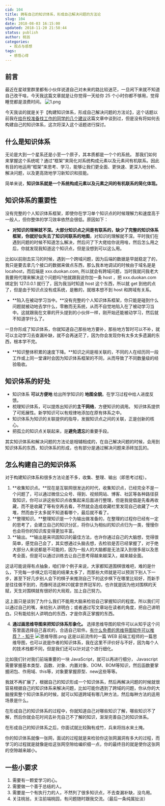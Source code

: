 ```yaml
---
cid: 104
title: 拥有自己的知识体系，形成自己解决问题的方法论
slug: 104
date: 2018-08-03 16:15:00
updated: 2018-11-20 21:58:44
status: publish
author: 桃翁
categories: 
  - 观点与感想
tags: 
  - 感悟心得
---
```



## 前言
最近在星球里群里都有小伙伴说道自己对未来的路比较迷茫，一旦闲下来就不知道自己改干啥，今天我这篇文章就是让你觉得一天给你 25 个小时你都不够用，觉得睡觉都是浪费时间。
![1.png](http://www.taoweng.site/usr/uploads/2018/08-2183640187.png)

今天我谈的就是关于【构建知识体系，形成自己解决问题的方法论】，这个话题以前我在[给在校准备找工作的同学的几个建议](https://mp.weixin.qq.com/s/wkHJ5pvrz01Lb9Nm_i-37Q)这篇文章中谈到过，但是没有将如何去构建自己的知识体系，这次将深入这个话题进行探讨。

## 什么是知识体系
无论是大到一个星系还是小至一个原子，其本质都是一个个的系统。
那我们如何来掌握这个系统呢？通过“框架”来简化对系统构成元素以及元素间有机联系。因此有目的地运用“框架”来思考、学习，能够让我们更全面、更快速、更深入地分析、解决问题，以及更高效地学习新知识和技能。

简单来说，**知识体系就是一个系统构成元素以及元素之间的有机联系的简化体现。**

## 知识体系的重要性
没有完整的个人知识体系框架，即使你在学习单个知识点的时候理解力和速度高于一般人，但你整体的学习效率依然会很低。原因如下：

- **对知识的理解就不深。**大部分知识点之间是有联系的，缺少了完整的知识体系框架，你就好似失去了**知识间联系的地图**，对知识的理解就不深。平时我们在遇到问题的时候不知道怎么解决，然后问了下大佬给你说用啥，然后怎么用之后，你就发现我知道这个知识点，但是没想到可以这么用。

比如以前刚去实习的时候，遇到一个跨域问题，因为后端的数据是早就稳定了的，我只是要去拿几个接口的数据来做点东西，那么我本地调试的时候由于域名是是 locahost，而后端是 xxx.duokan.com, 所以就会有跨域问题，当时我就问我老大我要用代理来解决这个问题吗?他就跟我说你加一条 host ，把 xxx.duokan.com 绑定到 127.0.0.1 就行了，因为我当时知道 host 这个东西，所以就 get 到他的点了，但是由于知识点没有成系统，是散的，就根本想不到 host 和跨域有关系。

- **陷入在被动学习当中。**没有完整的个人知识体系框架，你只能是碰到什么问题就被动地去学什么，零散而无系统，从而不自觉地陷入在了被动学习当中。这就跟我在文章的开头提到的小伙伴一样，刚开始还能被动学习，然后就不知道学什么了。

一旦你形成了知识体系，你就知道自己那些地方要补，那些地方暂时可以不补，就可以主动学习去查漏补缺，就不会再迷茫了，因为你会发现你有太多太多遗漏的东西，根本学不完。

- **知识整体积累的速度下降。**知识之间是相关联的，不同的人在经历同一段工作或上同一堂课时会因为知识体系框架的不同，从而导致了不同数量级的经验吸收。

## 知识体系的好处
- 知识体系 **可以方便地** 给出所学知识的 **地图全貌**。在学习过程中给人进度反馈。
- 梳理知识体系，可以提炼出知识的**主干网络**，方便知识的调用。
知识体系提供了可拓展性。新学知识可以有规律地添加在原有体系之中。
- 知识体系为知识的关联提供的指导，发掘知识点之间的关联，正是创新的核心。
- 把孤立的知识点关联起来，是**避免遗忘**的重要手段。

其实知识体系和解决问题的方法论是相辅相成的，在自己解决问题的时候，会用到知识体系的东西，知识体系的形成，也有部分是通过解决问题来添砖加瓦的。

## 怎么构建自己的知识体系
对于构建知识体系和很多方法论差不多，收集、整理、输出（即思考过程）。

1. **收集知识点。**现在是互联网很发达的时代，收集知识点，已经完全不是一个问题了，可以通过微信公众号、得到、视频网站、博客、社区等各种路径获取知识，你可以讲这些知识点收集起来后面进行整理，但是我提倡是先看再收藏，而不是收藏了等有空再去看，不然就会造成收藏栏里发现自己收藏了一大堆，然而由于太多就不知道看哪个，最后就不看了。
2. **整理知识。**整理知识是一个为输出做准备的，在整理的过程你已经有一定的思考了，会建立自己的知识分区，将你认为相似的知识点归为一类，慢慢你也会将你的知识库变得更加丰富。
3. **输出。**输出是来巩固知识的最佳方法，也许你通过自己的大脑想，觉得很简单，感觉自己会了，其实想通过头脑去想，去检验是否已经掌握了，对于绝大部分人来说都是不可能的，因为一般人的大脑都是无法深入到很多层以及思考全面，但是可以通过训练去让自己思考得越来越深入，越来越全面。

这话可能说得有点抽象，咱们举个例子来说，大家都知道围棋很难吧，难的是什么，下完每一步棋之后可能的结果太多了，而那些大师就是可以预测下别人下一步，甚至下好几步别人会下的棋子来推测自己下的这步棋下在哪里比较好，而新手是往往做不到的，而像柯洁这种20就拿世界冠军的，也许就是因为他对围棋的天赋，天生对围棋就有很好的大局观，加上自己努力。

这上面只是谈到了为什么我们不能用大脑来检验自己掌握知识的程度。所以我们可以通过自己的嘴，来给别人讲明白；或者通过写文章站在读者的角度，把自己讲明白。只有能给别人讲明白的东西，才是你真正掌握的东西。

4. **通过画思维导图来把知识体系形象化。**
选择思维导图的软件可以从知乎这个问答里面选择自己喜欢的，合适自己软件。[有什么免费的思维导图软件可以推荐？ - 知乎](https://www.zhihu.com/question/19610340)
![思维导图.png](http://www.taoweng.site/usr/uploads/2018/08-2158341150.png)
这是以前流传的一篇 WEB 前端工程师的一篇思维导图，也可以说是作者的知识体系，我在这里不评价好与不好，因为每个人的技术栈都不同，但是我们还可以针对这个进行细化。

比如我们针对我们前端重要的一块 JavaScript，就可以再进行细分，
Javascript 需要掌握基本类型、函数、对象、内置对象、DOM、BOM等知识，然后函数要掌握闭包、作用域、this等，对象要掌握原型、new这些等等。

我就不再扩展了，根据自己的知识形成一个知识体系，然后再解决问题的时候就很容易根据自己的知识体系来解决问题，比如可能你遇到了跨域的问题，你从你的大脑搜索整个知识体系的时候，就可以知道跨域有哪几种方法，然后每种方法的适用场景是什么。

在形成自己的知识体系的过程中，你就知道自己对哪些知识了解，哪些知识不了解，然后你就会花时间去补充自己不了解的知识，渐渐完善自己的知识体系。

在形成自己的知识体系之后，你面试就比较胸有成竹，兵来将挡水来土掩。

你的知识体系就像一张网，面试的过程就是来检验你这张网漏洞有多大的过程，而学习的过程就是就像是给这张网空隙给编织细一点，你的最终目的就是使你这张网的空隙越来越小。

## 一些小要求
1. 需要有一颗爱学习的心。
2. 需要做一个善于总结的人。
3. 需要是一个有执行力的人，不然列了很多知识点，不去查漏补缺，没鸟用。
4. 关注桃翁，关注前端桃园，有问题随时跟我交流。（最后一条纯属扯淡）